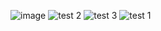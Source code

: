 ![image](https://user-images.githubusercontent.com/93784246/209271424-2db2afe8-c2f6-45cc-90f8-8613755d9272.png)
![test 2](https://user-images.githubusercontent.com/93784246/208958596-ae0d822e-67de-4d6d-9e09-362631f613de.jpeg)
![test 3](https://user-images.githubusercontent.com/93784246/208958606-275c5a6f-36e1-42cf-b3b1-38cf4a65ff22.jpeg)
![test 1](https://user-images.githubusercontent.com/93784246/208958609-0859bcbc-96f5-4026-86a5-730f58c0f073.jpeg)
